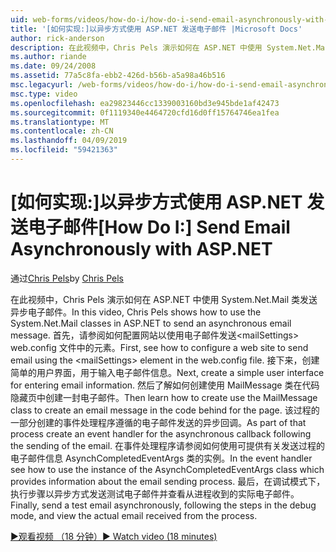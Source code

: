 ```yaml
---
uid: web-forms/videos/how-do-i/how-do-i-send-email-asynchronously-with-aspnet
title: '[如何实现:]以异步方式使用 ASP.NET 发送电子邮件 |Microsoft Docs'
author: rick-anderson
description: 在此视频中，Chris Pels 演示如何在 ASP.NET 中使用 System.Net.Mail 类发送异步电子邮件。 首先，请参阅如何配置 web si...
ms.author: riande
ms.date: 09/24/2008
ms.assetid: 77a5c8fa-ebb2-426d-b56b-a5a98a46b516
msc.legacyurl: /web-forms/videos/how-do-i/how-do-i-send-email-asynchronously-with-aspnet
msc.type: video
ms.openlocfilehash: ea29823446cc1339003160bd3e945bde1af42473
ms.sourcegitcommit: 0f1119340e4464720cfd16d0ff15764746ea1fea
ms.translationtype: MT
ms.contentlocale: zh-CN
ms.lasthandoff: 04/09/2019
ms.locfileid: "59421363"
---
```

# <a name="how-do-i-send-email-asynchronously-with-aspnet"></a><span data-ttu-id="dfa5d-104">[如何实现:]以异步方式使用 ASP.NET 发送电子邮件</span><span class="sxs-lookup"><span data-stu-id="dfa5d-104">[How Do I:] Send Email Asynchronously with ASP.NET</span></span>

<span data-ttu-id="dfa5d-105">通过[Chris Pels](https://twitter.com/chrispels)</span><span class="sxs-lookup"><span data-stu-id="dfa5d-105">by [Chris Pels](https://twitter.com/chrispels)</span></span>

<span data-ttu-id="dfa5d-106">在此视频中，Chris Pels 演示如何在 ASP.NET 中使用 System.Net.Mail 类发送异步电子邮件。</span><span class="sxs-lookup"><span data-stu-id="dfa5d-106">In this video, Chris Pels shows how to use the System.Net.Mail classes in ASP.NET to send an asynchronous email message.</span></span> <span data-ttu-id="dfa5d-107">首先，请参阅如何配置网站以使用电子邮件发送&lt;mailSettings&gt; web.config 文件中的元素。</span><span class="sxs-lookup"><span data-stu-id="dfa5d-107">First, see how to configure a web site to send email using the &lt;mailSettings&gt; element in the web.config file.</span></span> <span data-ttu-id="dfa5d-108">接下来，创建简单的用户界面，用于输入电子邮件信息。</span><span class="sxs-lookup"><span data-stu-id="dfa5d-108">Next, create a simple user interface for entering email information.</span></span> <span data-ttu-id="dfa5d-109">然后了解如何创建使用 MailMessage 类在代码隐藏页中创建一封电子邮件。</span><span class="sxs-lookup"><span data-stu-id="dfa5d-109">Then learn how to create use the MailMessage class to create an email message in the code behind for the page.</span></span> <span data-ttu-id="dfa5d-110">该过程的一部分创建的事件处理程序遵循的电子邮件发送的异步回调。</span><span class="sxs-lookup"><span data-stu-id="dfa5d-110">As part of that process create an event handler for the asynchronous callback following the sending of the email.</span></span> <span data-ttu-id="dfa5d-111">在事件处理程序请参阅如何使用可提供有关发送过程的电子邮件信息 AsynchCompletedEventArgs 类的实例。</span><span class="sxs-lookup"><span data-stu-id="dfa5d-111">In the event handler see how to use the instance of the AsynchCompletedEventArgs class which provides information about the email sending process.</span></span> <span data-ttu-id="dfa5d-112">最后，在调试模式下，执行步骤以异步方式发送测试电子邮件并查看从进程收到的实际电子邮件。</span><span class="sxs-lookup"><span data-stu-id="dfa5d-112">Finally, send a test email asynchronously, following the steps in the debug mode, and view the actual email received from the process.</span></span>

[<span data-ttu-id="dfa5d-113">&#9654;观看视频 （18 分钟）</span><span class="sxs-lookup"><span data-stu-id="dfa5d-113">&#9654; Watch video (18 minutes)</span></span>](https://channel9.msdn.com/Blogs/ASP-NET-Site-Videos/how-do-i-send-email-asynchronously-with-aspnet)
